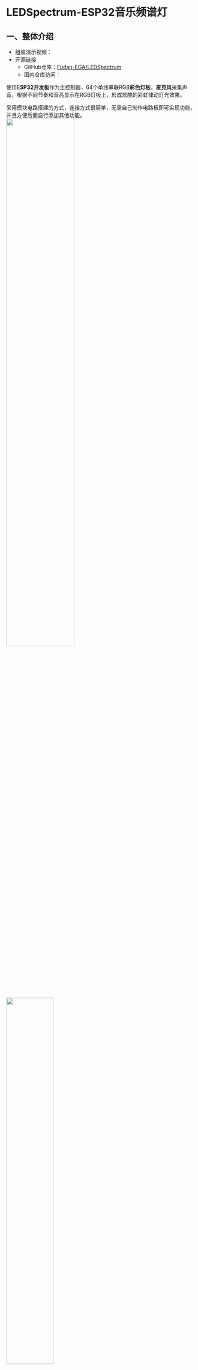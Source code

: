 # LEDSpectrum-ESP32音乐频谱灯
## 一、整体介绍

* 组装演示视频：
* 开源链接
    * GitHub仓库：[Fudan-EGA/LEDSpectrum](https://github.com/Fudan-EGA/LEDSpectrum)
    * 国内仓库访问：
  
使用E**SP32开发板**作为主控制器，64个单线串联RGB**彩色灯板**，**麦克风**采集声音，根据不同节奏和音高显示在RGB灯板上，形成炫酷的彩虹律动灯光效果。

采用模块电路搭建的方式，连接方式很简单，无需自己制作电路板即可实现功能，并且方便后面自行添加其他功能。\
<img src="img/img1.jpg"  width="60%" height="60%" /> 
<img src="img/img2.jpg"  width="50%" height="50%" /> 

## 二、电路搭建

### 1. 购买清单和链接

* ESP32开发板  [https://m.tb.cn/h.fwVQ4Ek?tk=Kidt2pXJR1L](https://m.tb.cn/h.fwVQ4Ek?tk=Kidt2pXJR1L) 
- 灯板ws2812b RGB屏8x8点阵 [https://m.tb.cn/h.fwVQ4Ek?tk=Kidt2pXJR1L](https://m.tb.cn/h.fwVQ4Ek?tk=Kidt2pXJR1L)
* 麦克风MAX4466  [https://m.tb.cn/h.fEgPlFB?tk=4eN42pXJJN4](https://m.tb.cn/h.fEgPlFB?tk=4eN42pXJJN4)
  **注意**：该麦克风模块排针没有焊接，需要**自行焊接**（只有三个点，焊接非常简单）
- 公对母+母对母杜邦线 [https://m.tb.cn/h.fE9hgap?tk=GFwX2pSC4Lj](https://m.tb.cn/h.fE9hgap?tk=GFwX2pSC4Lj)


    入门级电烙铁推荐购买：[https://m.tb.cn/h.fDhTaXj?tk=Wunk2pSxYYK](https://m.tb.cn/h.fDhTaXj?tk=Wunk2pSxYYK)



* **一键下单**： [https://m.tb.cn/h.fDhTWez](https://m.tb.cn/h.fDhTWez) 手机淘宝打开，购物车打包链接，含以上全部商品，型号已经选好，直接购买即可

### 2. 模块功能介绍
* **ESP32开发板+拓展板：**\
  <img src="img/img3.jpg"  width="50%" height="50%" /> \

  开发板型号：ESP32-DevKitC WROOM-32
> 使用ESP32开发板作为控制芯片，处理麦克风采集的数据，然后驱动屏幕显示不同内容，由于开发板引出来的供电端口比较少，所以用了一块拓展底板，可以外接很多模块而不用担心供电问题。

* **麦克风：**\
  <img src="img/img4.jpg"  width="50%" height="50%" /> \
型号：MAX4466

>连接电源VCC和接地端口GND，OUT端口将采集到的音频转化为电压信号，ESP32采集该电压信号再进行处理，具体的信号处理方法将在后面程序部分介绍。

* **灯板**\
  <img src="img/img5.jpg"  width="50%" height="50%" /> \
  驱动芯片型号：WS2811

>每个灯珠内置驱动芯片，可发出256种彩色光，只需要一根数据线将灯珠前后串联起来，然后通过第一个灯珠输入端口进行控制，即可实现所有灯珠的控制。

* **电路连接**
>  ESP32排针对齐插在拓展板上（注意方向：二者TypeC接口朝向相同）。


>  使用三根母对母杜邦线连接麦克风（需要焊接好排针），OUT口连接拓展板的IO口序号为4，旁边的电源和接地分别对应连接。
  
>  灯板DIN接口对应拓展板IO序号为23，使用3根公对母杜邦线连接，连接之后如图所示。
> 
![image](img/img6.png)

**供电**：需要使用一根Type-C连接到ESP32开发板（直接插在上面ESP32的Type-C接口，而非拓展板），用来供电和下载程序。

## 三、烧录程序

### 准备工作
* 电路连接完毕的开发板和模块
* 电脑已装好Arduino软件并导入ESP32软件包
* 电脑已装好CH340串口驱动
* 一根TypeC数据线
>Arduino软件下载和使用方式请查看石墨在线文档[《ESP32使用指南（更新中）》](https://shimo.im/docs/5xkGMDrDR2udlM3X/) ,其中第二部分介绍了Arduino软件的下载，第四部分介绍了CH340驱动安装方式，可以按里面的操作下载程序，测试开发板的连接情况。

### 代码和库文件下载


  代码见最开始提供的[GitHub仓库](https://github.com/Fudan-EGA/LEDSpectrum)，若访问有困难可点击国内仓库下载。下载完毕后打开Arduino软件，再点击**文件-打开，**选择下载的代码打开即可。此时点击编译上传将会报错，提示没有库文件，还需要下载对应的库，一共两个：“**FastLED**”和“**arduinoFFT**”库，前一个用来点亮灯板，后一个用来处理采集的音频数据。具体用法将在后面进行解读。
  
- **下载库文件**
  按[《使用指南》](https://shimo.im/docs/5xkGMDrDR2udlM3X/)中提供的下载库文件的方法，点击**项目-加载库-管理库**，再搜索上述库名称并下载，安装完成后如下图：\
  <img src="img/img7.png"  width="70%" height="70%" /> \
  <img src="img/img8.png"  width="70%" height="70%" /> \


* **上传代码到开发板**
确保**开发板**和**串口COM序号**选择正确，然后点击上传按钮 \
<img src="img/img9.png"  width="50%" height="50%" /> 

    等待一会儿，第一次编译所需时间会比较长（实际Arduino编译都很慢），出现以下信息则说明编译成功，可以测试一下麦克风看灯板有没有反应，若软硬件都连接无误，灯板将随声音变化闪烁律动。
<img src="img/img10.png"  width="80%" height="80%" /> 

### 错误排查
- 开发板通电，红色LED不亮：电源连接错误，检查数据线和开发板是否损坏
- 编译错误：确保两个库文件下载完成
- 无法下载程序：
  - 确保CH340驱动安装完成，（完成标志：连接开发板后设备管理中能找到COM端口序号）
  - Arduino内选择好对应端口和开发板

## 四、代码解读

接下来从程序部分简单介绍一下频谱灯的效果是怎样实现的，这部分内容是给想要了解具体实现或者想要拓展功能的朋友提供的。

### 用到的库函数介绍
[LED_Spectrum.ino](https://github.com/Fudan-EGA/LEDSpectrum/blob/master/LED_Spectrum/LED_Spectrum.ino)程序共用到了两个库，已通过上述步骤下载完成，在管理库界面点击“info”可进入他们对应的GitHub开源仓库，里面包含了基本用法和示例程序，可参考学习。接下来进行简单的介绍。

* **FastLED库**
>开源链接：https://github.com/FastLED/FastLED\
>参考教程：[arduino学习——WS2812灯带](https://blog.csdn.net/weixin_51396863/article/details/119572400?ops_request_misc=%257B%2522request%255Fid%2522%253A%2522165605764516780366534612%2522%252C%2522scm%2522%253A%252220140713.130102334.pc%255Fall.%2522%257D&request_id=165605764516780366534612&biz_id=0&utm_medium=distribute.pc_search_result.none-task-blog-2~all~first_rank_ecpm_v1~pc_rank_34-3-119572400-null-null.142^v21^pc_rank_34,157^v15^new_3&utm_term=CHSV&spm=1018.2226.3001.4187)

这个库主要用来驱动显示各类LED灯带或点阵屏，**使用时**需要先**定义**自己使用的LED内置芯片的型号、灯珠数量、色彩类型等，比如我们这里使用的WS2812，数量为64，色彩顺序定义为GRB，见程序开始部分的宏定义。

初始化完成，便可以调用这个库提供的一些函数，实现一些基础操作，点亮一颗灯、点亮一排灯、点一排彩色灯等等，代码例如：

```c++
leds[i] = CRGB::Red; //设置第i个led为红色
fill_rainbow(leds, 30/*数量*/, beginHue/*开始色值*/, deltaHue/*递增值*/)； //设置彩虹渐变
```
本作品代码仓库的examples文件夹提供了一些例子供大家参考。
* **arduinoFFT库**
> **FFT介绍**
> FFT指快速傅里叶变换（Fast Fourier Transform），傅里叶变换是信号处理的基础理论，它将一段信号视为不同频率信号的叠加，通过傅里叶变换能够将时间信号转变为按频率分布的信号。FFT则是拓展的傅里叶变换，顾名思义，运算速度很快，常用在计算机进行数字信号的处理。\
<img src="img/img11.png"  width="50%" height="50%" /> 

> **声音的FFT处理**
声音的频率可以简单理解成音高，高音频率较高，低音则反之。从本作品的角度来讲，FFT所做的工作是：取一段时间内的声音信号作为输入，计算得到这段音频的频率分布情况。如果听起来主要是低音，则频率低的部分幅度就高，高频幅度较低，高音反之。按照幅度区别，通过不同幅度分布就能分辨出一段音乐中的低音鼓点和高音人声。

**arduinoFFT库的使用**
>开源链接：https://github.com/kosme/arduinoFFT

需要先进行参数的定义，包括采样率（采样率越大，音频采样速度越快）、采样点数量（一次采样中采样的点数）、其他运算参数等等。运算时输入时间采样序列值，然后将计算得到输出值，即频率幅度序列。


### 完整代码流程分析

一个流程需要完成的工作：
`读取麦克风电压数据` $->$ `FFT处理数据` $->$ `根据处理结果点亮灯板` 

在Arduino运行框架下将运行两个函数：

`setup函数：`只运行一次，执行模块的初始化代码。

`loop函数：`循环运行，每次循环都执行以下操作：
* 通过analogRead函数，读取麦克风接口的电压值序列，作为采样的音频信号。
* 输入电压值序列vReal[]，计算得到频率幅度输出序列vImag[]。
* 将输出序列的幅度转换到0-8范围，作为每一列点亮的LED个数。实际输出序列有64个幅度值，而灯板仅有8列，因此计算了相邻几个数的平均值，并间隔式选取。
* 下落效果实现：下一次幅度值大于当前，则更新，否则幅值递减，表现在灯板则为下落效果。
  
>具体的代码编写请参照文件查看，已添加详细注释。

